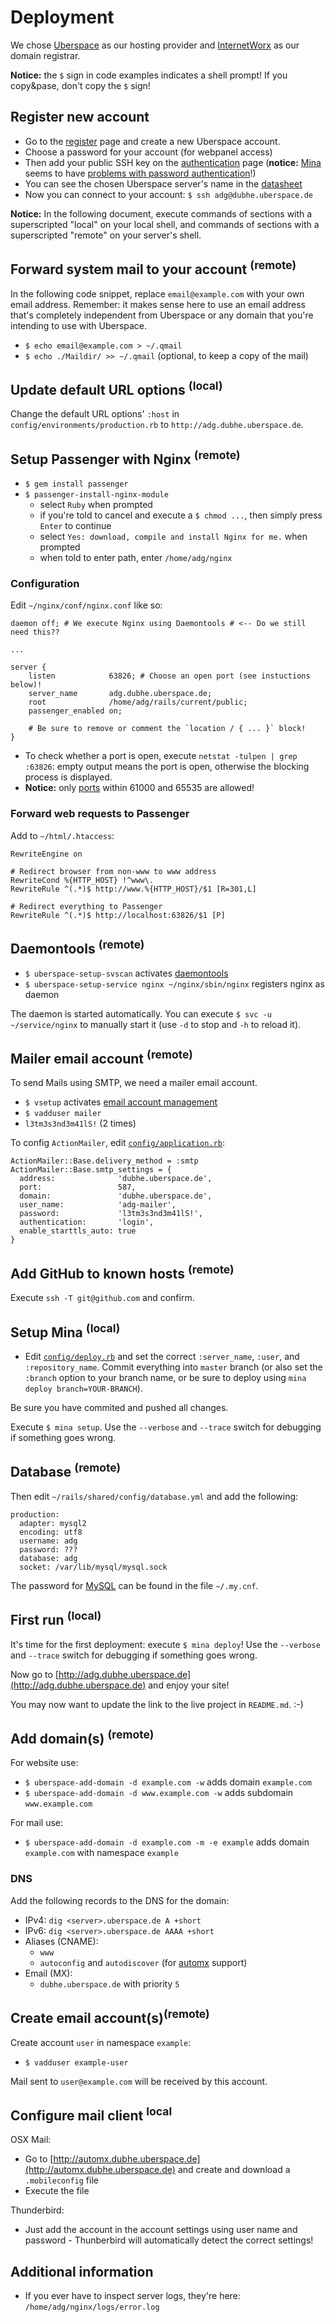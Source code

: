 # Deployment

We chose [Uberspace](http://www.uberspace.de) as our hosting provider and [InternetWorx](http://www.inwx.ch) as our domain registrar.

**Notice:** the `$` sign in code examples indicates a shell prompt! If you copy&pase, don't copy the `$` sign!

## Register new account

- Go to the [register](https://uberspace.de/register) page and create a new Uberspace account.
- Choose a password for your account (for webpanel access)
- Then add your public SSH key on the [authentication](https://uberspace.de/dashboard/authentication) page (**notice:** [Mina](http://nadarei.co/mina/) seems to have [problems with password authentication](http://stackoverflow.com/questions/22606771)!)
- You can see the chosen Uberspace server's name in the [datasheet](https://uberspace.de/dashboard/datasheet)
- Now you can connect to your account: `$ ssh adg@dubhe.uberspace.de`

**Notice:** In the following document, execute commands of sections with a superscripted "local" on your local shell, and commands of sections with a superscripted "remote" on your server's shell.

## Forward system mail to your account <sup>(remote)</sup>

In the following code snippet, replace `email@example.com` with your own email address. Remember: it makes sense here to use an email address that's completely independent from Uberspace or any domain that you're intending to use with Uberspace.

- `$ echo email@example.com > ~/.qmail`
- `$ echo ./Maildir/ >> ~/.qmail` (optional, to keep a copy of the mail)

## Update default URL options <sup>(local)</sup>

Change the default URL options' `:host` in `config/environments/production.rb` to `http://adg.dubhe.uberspace.de`.

## Setup Passenger with Nginx <sup>(remote)</sup>

- `$ gem install passenger`
- `$ passenger-install-nginx-module`
    - select `Ruby` when prompted
    - if you're told to cancel and execute a `$ chmod ...`, then simply press `Enter` to continue
    - select `Yes: download, compile and install Nginx for me.` when prompted
    - when told to enter path, enter `/home/adg/nginx`

### Configuration

Edit `~/nginx/conf/nginx.conf` like so:

```
daemon off; # We execute Nginx using Daemontools # <-- Do we still need this??

...

server {
    listen            63826; # Choose an open port (see instuctions below)!
    server_name       adg.dubhe.uberspace.de;
    root              /home/adg/rails/current/public;
    passenger_enabled on;

    # Be sure to remove or comment the `location / { ... }` block!
}
```

- To check whether a port is open, execute `netstat -tulpen | grep :63826`: empty output means the port is open, otherwise the blocking process is displayed.
- **Notice:** only [ports](http://uberspace.de/dokuwiki/system:ports) within 61000 and 65535 are allowed!

### Forward web requests to Passenger

Add to `~/html/.htaccess`:

```
RewriteEngine on

# Redirect browser from non-www to www address
RewriteCond %{HTTP_HOST} !^www\.
RewriteRule ^(.*)$ http://www.%{HTTP_HOST}/$1 [R=301,L]

# Redirect everything to Passenger
RewriteRule ^(.*)$ http://localhost:63826/$1 [P]
```

## Daemontools <sup>(remote)</sup>

- `$ uberspace-setup-svscan` activates [daemontools](http://uberspace.de/dokuwiki/system:daemontools)
- `$ uberspace-setup-service nginx ~/nginx/sbin/nginx` registers nginx as daemon

The daemon is started automatically. You can execute `$ svc -u ~/service/nginx` to manually start it (use `-d` to stop and `-h` to reload it).

## Mailer email account <sup>(remote)</sup>

To send Mails using SMTP, we need a mailer email account.

- `$ vsetup` activates [email account management](http://uberspace.de/dokuwiki/start:mail)
- `$ vadduser mailer`
- `l3tm3s3nd3m41lS!` (2 times)

To config `ActionMailer`, edit [`config/application.rb`](config/application.rb):

```
ActionMailer::Base.delivery_method = :smtp
ActionMailer::Base.smtp_settings = {
  address:              'dubhe.uberspace.de',
  port:                 587,
  domain:               'dubhe.uberspace.de',
  user_name:            'adg-mailer',
  password:             'l3tm3s3nd3m41lS!',
  authentication:       'login',
  enable_starttls_auto: true
}
```

## Add GitHub to known hosts <sup>(remote)</sup>

Execute `ssh -T git@github.com` and confirm.

## Setup Mina <sup>(local)</sup>

- Edit [`config/deploy.rb`](config/deploy.rb) and set the correct `:server_name`, `:user`, and `:repository_name`. Commit everything into `master` branch (or also set the `:branch` option to your branch name, or be sure to deploy using `mina deploy branch=YOUR-BRANCH`).

Be sure you have commited and pushed all changes.

Execute `$ mina setup`. Use the `--verbose` and `--trace` switch for debugging if something goes wrong.

## Database <sup>(remote)</sup>

Then edit `~/rails/shared/config/database.yml` and add the following:

```
production:
  adapter: mysql2
  encoding: utf8
  username: adg
  password: ???
  database: adg
  socket: /var/lib/mysql/mysql.sock
```

The password for [MySQL](http://uberspace.de/dokuwiki/database:mysql) can be found in the file `~/.my.cnf`.

## First run <sup>(local)</sup>

It's time for the first deployment: execute `$ mina deploy`! Use the `--verbose` and `--trace` switch for debugging if something goes wrong.

Now go to [http://adg.dubhe.uberspace.de](http://adg.dubhe.uberspace.de) and enjoy your site!

You may now want to update the link to the live project in `README.md`. :-)

## Add domain(s) <sup>(remote)</sup>

For website use:

- `$ uberspace-add-domain -d example.com -w` adds domain `example.com`
- `$ uberspace-add-domain -d www.example.com -w` adds subdomain `www.example.com`

For mail use:

- `$ uberspace-add-domain -d example.com -m -e example` adds domain `example.com` with namespace `example`

### DNS

Add the following records to the DNS for the domain:

- IPv4: `dig <server>.uberspace.de A +short`
- IPv6: `dig <server>.uberspace.de AAAA +short`
- Aliases (CNAME):
  - `www`
  - `autoconfig` and `autodiscover` (for [automx](https://wiki.uberspace.de/mail:automx) support)
- Email (MX):
  - `dubhe.uberspace.de` with priority `5`

## Create email account(s)<sup>(remote)</sup>

Create account `user` in namespace `example`:

- `$ vadduser example-user`

Mail sent to `user@example.com` will be received by this account.

## Configure mail client <sup>local</sup>

OSX Mail:

- Go to [http://automx.dubhe.uberspace.de](http://automx.dubhe.uberspace.de) and create and download a `.mobileconfig` file
- Execute the file

Thunderbird:

- Just add the account in the account settings using user name and password - Thunberbird will automatically detect the correct settings!

## Additional information

- If you ever have to inspect server logs, they're here: `/home/adg/nginx/logs/error.log`
